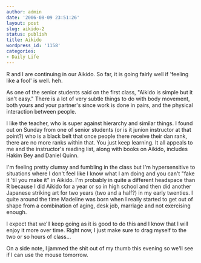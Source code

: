 ```yaml
---
author: admin
date: '2006-08-09 23:51:26'
layout: post
slug: aikido-2
status: publish
title: Aikido
wordpress_id: '1158'
categories:
- Daily Life
---
```

R and I are continuing in our Aikido. So far, it is going fairly well if 'feeling like a fool' is well. heh.

As one of the senior students said on the first class, "Aikido is simple but it isn't easy." There is a lot of very subtle things to do with body movement, both yours and your partner's since work is done in pairs, and the physical interaction between people.

I like the teacher, who is super against hierarchy and similar things. I found out on Sunday from one of senior students (or is it junion instructor at that point?) who is a black belt that once people there receive their dan rank, there are no more ranks within that. You just keep learning. It all appeals to me and the instructor's reading list, along with books on Aikido, includes Hakim Bey and Daniel Quinn.

I'm feeling pretty clumsy and fumbling in the class but I'm hypersensitive to situations where I don't feel like I know what I am doing and you can't "fake it 'til you make it" in Aikido. I'm probably in quite a different headspace than R because I did Aikido for a year or so in high school and then did another Japanese striking art for two years (two and a half?) in my early twenties. I quite around the time Madeline was born when I really started to get out of shape from a combination of aging, desk job, marriage and not exercising enough.

I expect that we'll keep going as it is good to do this and I know that I will enjoy it more over time. Right now, I just make sure to drag myself to the two or so hours of class...

On a side note, I jammed the shit out of my thumb this evening so we'll see if I can use the mouse tomorrow.
